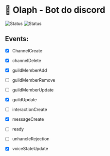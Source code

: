 # 🤖 Olaph - Bot do discord
![Status](https://img.shields.io/badge/status-development-orange)
![Status](https://img.shields.io/badge/version-v2-blue)
## Events:
- [x] ChannelCreate
- [x] channelDelete
- [x]  guildMemberAdd
- [ ]  guildMemberRemove
- [ ]  guildMemberUpdate
- [x]  guildUpdate
- [ ]  interactionCreate
- [x]  messageCreate
- [ ]  ready
- [ ]  unhancleRejection
- [x]  voiceStateUpdate

